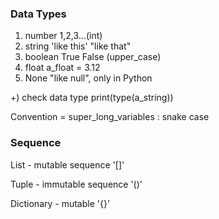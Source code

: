 ### Data Types

1. number 1,2,3...(int)
2. string 'like this' "like that"
3. boolean True False (upper_case)
4. float a_float = 3.12
5. None "like null", only in Python

+) check data type
print(type(a_string))

Convention = super_long_variables : snake case

### Sequence

List - mutable sequence
'[]'

Tuple - immutable sequence
'()'

Dictionary - mutable
'{}'
